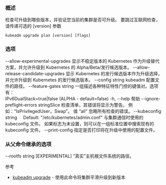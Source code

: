 <!--
### Synopsis

Check which versions are available to upgrade to and validate whether your current cluster is upgradeable. To skip the internet check, pass in the optional [version] parameter
-->
### 概述

检查可升级到哪些版本，并验证您当前的集群是否可升级。 要跳过互联网检查，请传递可选的 [version] 参数

```
kubeadm upgrade plan [version] [flags]
```
<!--
### Options

```
<tr>
  <td colspan="2">--allow-experimental-upgrades</td>
</tr>
<tr>
  <td></td><td style="line-height: 130%; word-wrap: break-word;">Show unstable versions of Kubernetes as an upgrade alternative and allow upgrading to an alpha/beta/release candidate versions of Kubernetes.</td>
</tr>

<tr>
  <td colspan="2">--allow-release-candidate-upgrades</td>
</tr>
<tr>
  <td></td><td style="line-height: 130%; word-wrap: break-word;">Show release candidate versions of Kubernetes as an upgrade alternative and allow upgrading to a release candidate versions of Kubernetes.</td>
</tr>

<tr>
  <td colspan="2">--config string</td>
</tr>
<tr>
  <td></td><td style="line-height: 130%; word-wrap: break-word;">Path to a kubeadm configuration file.</td>
</tr>

<tr>
  <td colspan="2">--feature-gates string</td>
</tr>
<tr>
  <td></td><td style="line-height: 130%; word-wrap: break-word;">A set of key=value pairs that describe feature gates for various features. Options are:<br/>IPv6DualStack=true|false (ALPHA - default=false)</td>
</tr>

<tr>
  <td colspan="2">-h, --help</td>
</tr>
<tr>
  <td></td><td style="line-height: 130%; word-wrap: break-word;">help for plan</td>
</tr>

<tr>
  <td colspan="2">--ignore-preflight-errors stringSlice</td>
</tr>
<tr>
  <td></td><td style="line-height: 130%; word-wrap: break-word;">A list of checks whose errors will be shown as warnings. Example: 'IsPrivilegedUser,Swap'. Value 'all' ignores errors from all checks.</td>
</tr>

<tr>
  <td colspan="2">--kubeconfig string&nbsp;&nbsp;&nbsp;&nbsp;&nbsp;Default: "/etc/kubernetes/admin.conf"</td>
</tr>
<tr>
  <td></td><td style="line-height: 130%; word-wrap: break-word;">The kubeconfig file to use when talking to the cluster. If the flag is not set, a set of standard locations can be searched for an existing kubeconfig file.</td>
</tr>

<tr>
  <td colspan="2">--print-config</td>
</tr>
<tr>
  <td></td><td style="line-height: 130%; word-wrap: break-word;">Specifies whether the configuration file that will be used in the upgrade should be printed or not.</td>
</tr>
```

-->
### 选项


<tr>
  <td colspan="2">--allow-experimental-upgrades</td>
</tr>
<tr>
  <td></td><td style="line-height: 130%; word-wrap: break-word;">显示不稳定版本的 Kubernetes 作为升级替代方案，并允许升级到 Kubernetes 的 Alpha/Beta/发行候选版本。</td>
</tr>

<tr>
  <td colspan="2">--allow-release-candidate-upgrades</td>
</tr>
<tr>
  <td></td><td style="line-height: 130%; word-wrap: break-word;">显示 Kubernetes 的发行候选版本作为升级选择，并允许升级到 Kubernetes 的发行候选版本。</td>
</tr>

<tr>
  <td colspan="2">--config string</td>
</tr>
<tr>
  <td></td><td style="line-height: 130%; word-wrap: break-word;">kubeadm 配置文件的路径。</td>
</tr>

<tr>
  <td colspan="2">--feature-gates string</td>
</tr>
<tr>
  <td></td><td style="line-height: 130%; word-wrap: break-word;">一组描述各种特征特性门控的键值对。选项有：<br/>IPv6DualStack=true|false (ALPHA - default=false)</td>
</tr>

<tr>
  <td colspan="2">-h, --help</td>
</tr>
<tr>
  <td></td><td style="line-height: 130%; word-wrap: break-word;">帮助</td>
</tr>

<tr>
  <td colspan="2">--ignore-preflight-errors stringSlice</td>
</tr>
<tr>
  <td></td><td style="line-height: 130%; word-wrap: break-word;">检查清单，其错误将显示为警告。 例如：“IsPrivilegedUser，Swap”。 值 “all” 忽略所有检查的错误。</td>
</tr>

<tr>
  <td colspan="2">--kubeconfig string&nbsp;&nbsp;&nbsp;&nbsp;&nbsp;Default: "/etc/kubernetes/admin.conf"</td>
</tr>
<tr>
  <td></td><td style="line-height: 130%; word-wrap: break-word;">与集群通信时使用的 kubeconfig 文件。 如果标志为未设置，则可以在一组标准位置中搜索现有的 kubeconfig 文件。</td>
</tr>

<tr>
  <td colspan="2">--print-config</td>
</tr>
<tr>
  <td></td><td style="line-height: 130%; word-wrap: break-word;">指定是否打印将在升级中使用的配置文件。</td>
</tr>

<!--
### Options inherited from parent commands

```
<tr>
  <td colspan="2">--rootfs string</td>
</tr>
<tr>
  <td></td><td style="line-height: 130%; word-wrap: break-word;">[EXPERIMENTAL] The path to the 'real' host root filesystem.</td>
</tr>
```

-->
### 从父命令继承的选项

<tr>
  <td colspan="2">--rootfs string</td>
</tr>
<tr>
  <td></td><td style="line-height: 130%; word-wrap: break-word;">[EXPERIMENTAL] “真实”主机根文件系统的路径。</td>
</tr>

<!--
SEE ALSO
-->
参考

- [kubeadm upgrade](https://github.com/kubernetes/website/blob/release-1.16/content/en/docs/reference/setup-tools/kubeadm/generated/kubeadm_upgrade.md) - 使用此命令将集群平滑升级到新版本
